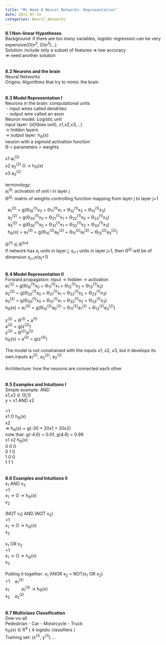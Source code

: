```yaml
---
title: "ML Week 8 Neural Networks: Representation"
date: 2021-07-14
categories: Neural_Networks
---
```

**8.1 Non-linear Hypotheses**\
Background: if there are too many variables, logistic regression can be very expensive(O(n<sup>2</sup>, O(n<sup>3</sup>)...)\
Solution: include only a subset of features => low accuracy\
=> need another solution\
\
\
**8.2 Neurons and the brain**\
Neural Networks\
Origins: Algorithms that try to mimic the brain\
\
\
**8.3 Model Representation I**\
Neurons in the brain: computational units\
&nbsp;- input wires called dendrites\
&nbsp;- output wire called an axon\
Neuron model: Logistic unit\
input layer: (x0(bias unit), x1,x2,x3,...)\
-> hidden layers\
-> output layer: h<sub>Θ</sub>(x)\
neuron with a sigmoid activation function\
Θ = parameters = weights\
\
x1   a<sub>1</sub><sup>(2)</sup>\
x2   a<sub>2</sub><sup>(2)</sup>   O  ->  h<sub>Θ</sub>(x)\
x3   a<sub>3</sub><sup>(2)</sup>\
\
terminology:\
a<sub>i</sub><sup>(j)</sup>: activation of unit i in layer j\
Θ<sup>(j)</sup>: matrix of weights controlling function mapping from layer j to layer j+1\
\
&nbsp; a<sub>1</sub><sup>(2)</sup> = g(Θ<sub>10</sub><sup>(1)</sup>x<sub>0</sub> + Θ<sub>11</sub><sup>(1)</sup>x<sub>1</sub> + Θ<sub>12</sub><sup>(1)</sup>x<sub>2</sub> + Θ<sub>13</sub><sup>(1)</sup>x<sub>3</sub>)\
&nbsp; a<sub>2</sub><sup>(2)</sup> = g(Θ<sub>20</sub><sup>(1)</sup>x<sub>0</sub> + Θ<sub>21</sub><sup>(1)</sup>x<sub>1</sub> + Θ<sub>22</sub><sup>(1)</sup>x<sub>2</sub> + Θ<sub>23</sub><sup>(1)</sup>x<sub>3</sub>)\
&nbsp; a<sub>3</sub><sup>(2)</sup> = g(Θ<sub>30</sub><sup>(1)</sup>x<sub>0</sub> + Θ<sub>31</sub><sup>(1)</sup>x<sub>1</sub> + Θ<sub>32</sub><sup>(1)</sup>x<sub>2</sub> + Θ<sub>33</sub><sup>(1)</sup>x<sub>3</sub>)\
&nbsp; h<sub>Θ</sub>(x) = a<sub>1</sub><sup>(3)</sup> = g(Θ<sub>10</sub><sup>(2)</sup>a<sub>0</sub><sup>(2)</sup> + Θ<sub>11</sub><sup>(2)</sup>a<sub>1</sub><sup>(2)</sup> + Θ<sub>13</sub><sup>(2)</sup>a<sub>3</sub><sup>(2)</sup>)\
\
Θ<sup>(1)</sup> ∈ R<sup>3x4</sup>\
If network has s<sub>j</sub> units in layer j, s<sub>j+1</sub> units in layer j+1, then Θ<sup>(j)</sup> will be of dimension s<sub>j+1</sub>x(s<sub>j</sub>+1)\
\
\
**8.4 Model Representation II**\
Forward propagation: input -> hidden -> activation\
a<sub>1</sub><sup>(2)</sup> = g(Θ<sub>10</sub><sup>(1)</sup>x<sub>0</sub> + Θ<sub>11</sub><sup>(1)</sup>x<sub>1</sub> + Θ<sub>12</sub><sup>(1)</sup>x<sub>2</sub> + Θ<sub>13</sub><sup>(1)</sup>x<sub>3</sub>)\
a<sub>2</sub><sup>(2)</sup> = g(Θ<sub>20</sub><sup>(1)</sup>x<sub>0</sub> + Θ<sub>21</sub><sup>(1)</sup>x<sub>1</sub> + Θ<sub>22</sub><sup>(1)</sup>x<sub>2</sub> + Θ<sub>23</sub><sup>(1)</sup>x<sub>3</sub>)\
a<sub>3</sub><sup>(2)</sup> = g(Θ<sub>30</sub><sup>(1)</sup>x<sub>0</sub> + Θ<sub>31</sub><sup>(1)</sup>x<sub>1</sub> + Θ<sub>32</sub><sup>(1)</sup>x<sub>2</sub> + Θ<sub>33</sub><sup>(1)</sup>x<sub>3</sub>)\
h<sub>Θ</sub>(x) = a<sub>1</sub><sup>(3)</sup> = g(Θ<sub>10</sub><sup>(2)</sup>a<sub>0</sub><sup>(2)</sup> + Θ<sub>11</sub><sup>(2)</sup>a<sub>1</sub><sup>(2)</sup> + Θ<sub>13</sub><sup>(2)</sup>a<sub>3</sub><sup>(2)</sup>)\
\
z<sup>(2)</sup> = Θ<sup>(1)</sup> = a<sup>(1)</sup>\
a<sup>(2)</sup> = g(z<sup>(2)</sup>)\
z<sup>(3)</sup> = Θ<sup>(2)</sup>a<sup>(2)</sup>\
h<sub>Θ</sub>(x) = a<sup>(3)</sup> = g(z<sup>(3)</sup>)\
\
The model is not constrained with the inputs x1, x2, x3, but it develops its own inputs a<sub>1</sub><sup>(2)</sup>, a<sub>2</sub><sup>(2)</sup>, a<sub>3</sub><sup>(2)</sup>\
\
Architecture: how the neurons are connected each other\
\
\
**8.5 Examples and Intuitions I**\
Simple example: AND\
x1,x2 ∈ {0,1}\
y = x1 AND x2\
\
+1\
x1   O   h<sub>Θ</sub>(x)\
x2\
=> h<sub>Θ</sub>(x) = g(-30 + 20x1 + 20x2)\
note that: g(-4.6) = 0.01, g(4.6) = 0.99\
x1   x2   h<sub>Θ</sub>(x)\
0    0     0\
0    1     0\
1    0     0\
1    1     1\
\
\
**8.6 Examples and Intuitions II**\
x<sub>1</sub> AND x<sub>2</sub>\
+1\
x<sub>1</sub>   ->   O   ->   h<sub>Θ</sub>(x)\
x<sub>2</sub>\
\
(NOT x<sub>1</sub>) AND (NOT x<sub>2</sub>)\
+1\
x<sub>1</sub>   ->   O   -> h<sub>Θ</sub>(x)\
x<sub>2</sub>\
\
x<sub>1</sub> OR x<sub>2</sub>\
+1\
x<sub>1</sub>   ->   O   ->   h<sub>Θ</sub>(x)\
x<sub>2</sub>\
\
Putting it together: x<sub>1</sub> XNOR x<sub>2</sub> = NOT(x<sub>1</sub> OR x<sub>2</sub>)\
+1&nbsp; &nbsp; a<sub>1</sub><sup>(2)</sup>\
x<sub>1</sub>&nbsp; &nbsp; &nbsp; &nbsp; &nbsp; a<sub>1</sub><sup>(3)</sup>   ->   h<sub>Θ</sub>(x)\
x<sub>2</sub>&nbsp; &nbsp; a<sub>2</sub><sup>(2)</sup>\
\
\
**8.7 Multiclass Classification**\
One-vs-all\
Pedestrian - Car - Motorcycle - Truck\
h<sub>Θ</sub>(x) ∈ R<sup>4</sup> ( 4 logistic classifiers )\
Training set: (x<sup>(1)</sup>, y<sup>(1)</sup>) ...



